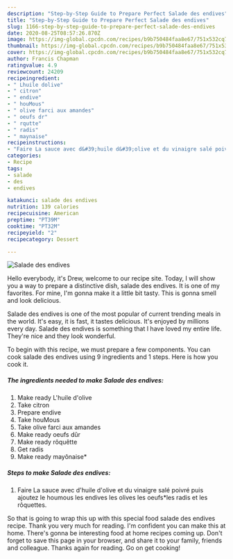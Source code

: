 ```yaml
---
description: "Step-by-Step Guide to Prepare Perfect Salade des endives"
title: "Step-by-Step Guide to Prepare Perfect Salade des endives"
slug: 1166-step-by-step-guide-to-prepare-perfect-salade-des-endives
date: 2020-08-25T08:57:26.870Z
image: https://img-global.cpcdn.com/recipes/b9b750484faa8e67/751x532cq70/salade-des-endives-photo-principale-de-la-recette.jpg
thumbnail: https://img-global.cpcdn.com/recipes/b9b750484faa8e67/751x532cq70/salade-des-endives-photo-principale-de-la-recette.jpg
cover: https://img-global.cpcdn.com/recipes/b9b750484faa8e67/751x532cq70/salade-des-endives-photo-principale-de-la-recette.jpg
author: Francis Chapman
ratingvalue: 4.9
reviewcount: 24209
recipeingredient:
- " Lhuile dolive"
- " citron"
- " endive"
- " houMous"
- " olive farci aux amandes"
- " oeufs dr"
- " rqutte"
- " radis"
- " maynaise"
recipeinstructions:
- "Faire La sauce avec d&#39;huile d&#39;olive et du vinaigre salé poivré puis ajoutez le houmous les endives les olives les oeufs*les radis et les rôquettes."
categories:
- Recipe
tags:
- salade
- des
- endives

katakunci: salade des endives 
nutrition: 139 calories
recipecuisine: American
preptime: "PT39M"
cooktime: "PT32M"
recipeyield: "2"
recipecategory: Dessert

---
```



![Salade des endives](https://img-global.cpcdn.com/recipes/b9b750484faa8e67/751x532cq70/salade-des-endives-photo-principale-de-la-recette.jpg)

Hello everybody, it's Drew, welcome to our recipe site. Today, I will show you a way to prepare a distinctive dish, salade des endives. It is one of my favorites. For mine, I'm gonna make it a little bit tasty. This is gonna smell and look delicious.



Salade des endives is one of the most popular of current trending meals in the world. It's easy, it is fast, it tastes delicious. It's enjoyed by millions every day. Salade des endives is something that I have loved my entire life. They're nice and they look wonderful.


To begin with this recipe, we must prepare a few components. You can cook salade des endives using 9 ingredients and 1 steps. Here is how you cook it.

<!--inarticleads1-->

##### The ingredients needed to make Salade des endives:

1. Make ready  L&#39;huile d&#39;olive
1. Take  citron
1. Prepare  endive
1. Take  houMous
1. Take  olive farci aux amandes
1. Make ready  oeufs dûr
1. Make ready  rôquêtte
1. Get  radis
1. Make ready  mayônaise*




<!--inarticleads2-->

##### Steps to make Salade des endives:

1. Faire La sauce avec d&#39;huile d&#39;olive et du vinaigre salé poivré puis ajoutez le houmous les endives les olives les oeufs*les radis et les rôquettes.




So that is going to wrap this up with this special food salade des endives recipe. Thank you very much for reading. I'm confident you can make this at home. There's gonna be interesting food at home recipes coming up. Don't forget to save this page in your browser, and share it to your family, friends and colleague. Thanks again for reading. Go on get cooking!
